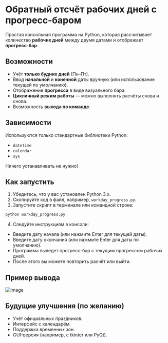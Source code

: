 # Обратный отсчёт рабочих дней с прогресс-баром

Простая консольная программа на Python, которая рассчитывает количество **рабочих дней** между двумя датами и отображает **прогресс-бар**.

## Возможности

- Учёт **только будних дней** (Пн–Пт).
- Ввод **начальной** и **конечной** даты вручную (или использование текущей по умолчанию).
- Отображение **прогресса** в виде визуального барa.
- **Цикличный режим работы** — можно выполнять расчёты снова и снова.
- Возможность **выхода по команде**.

## Зависимости

Используются только стандартные библиотеки Python:
- `datetime`
- `calendar`
- `sys`

Ничего устанавливать не нужно!

## Как запустить

1. Убедитесь, что у вас установлен Python 3.x.
2. Скопируйте код в файл, например, `workday_progress.py`.
3. Запустите скрипт в терминале или командной строке:

```bash
python workday_progress.py
```

4. Следуйте инструкциям в консоли:
- Введите дату начала (или нажмите Enter для текущей даты).
- Введите дату окончания (или нажмите Enter для даты по умолчанию).
- Программа выведет прогресс-бар с текущим прогрессом рабочих дней.
- После этого вы можете повторить расчёт или выйти.

## Пример вывода

![image](https://github.com/user-attachments/assets/18dd7efd-fe15-4ece-85b0-fb1fe95c83c4)

## Будущие улучшения (по желанию)
- Учёт официальных праздников.
- Интерфейс с календарём.
- Поддержка временных зон.
- GUI-версия (например, с tkinter или PyQt).
